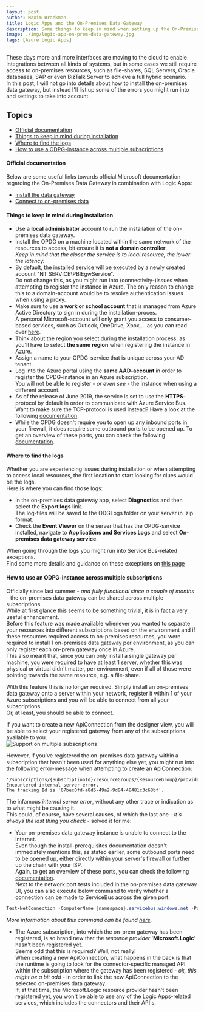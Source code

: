```yaml
---
layout: post
author: Maxim Braekman
title: Logic Apps and the On-Premises Data Gateway
description: Some things to keep in mind when setting up the On-Premises Data Gateway.
image: ./img/logic-app-on-prem-data-gateway.jpg
tags: [Azure Logic Apps]
---
```


These days more and more interfaces are moving to the cloud to enable integrations between all kinds of systems, but in some cases we still require access to on-premises resources, such as file-shares, SQL Servers, Oracle databases, SAP or even BizTalk Server to achieve a full hybrid scenario.  
In this post, I will not go into details about how to install the on-premises data gateway, but instead I'll list up some of the errors you might run into and settings to take into account.   

## Topics
- [Official documentation](#official-documentation)
- [Things to keep in mind during installation](#things-to-keep-in-mind-during-installation)
- [Where to find the logs](#where-to-find-the-logs)
- [How to use a ODPG-instance across multiple subscriptions](#how-to-use-a-odpg-instance-across-multiple-subscriptions)

#### Official documentation
Below are some useful links towards official Microsoft documentation regarding the On-Premises Data Gateway in combination with Logic Apps:
- [Install the data gateway](https://docs.microsoft.com/en-us/azure/logic-apps/logic-apps-gateway-install)
- [Connect to on-premises data](https://docs.microsoft.com/en-us/azure/logic-apps/logic-apps-gateway-connection)

#### Things to keep in mind during installation

- Use a **local administrator** account to run the installation of the on-premises data gateway.  
- Install the OPDG on a machine located within the same network of the resources to access, bit ensure it is **not a domain controller**.  
*Keep in mind that the closer the service is to local resource, the lower the latency.*
- By default, the installed service will be executed by a newly created account "NT SERVICE\PBIEgwService".  
Do not change this, as you might run into (connectivity-)issues when attempting to register the instance in Azure. The only reason to change this to a domain-account would be to resolve authentication issues when using a proxy.  
- Make sure to use a **work or school account** that is managed from Azure Active Directory to sign in during the installation-proces.  
A personal Microsoft-account will only grant you access to consumer-based services, such as Outlook, OneDrive, Xbox,... as you can read over [here](https://docs.microsoft.com/en-us/azure/active-directory/fundamentals/sign-up-organization).
- Think about the region you select during the installation process, as you'll have to select **the same region** when registering the instance in Azure.  
- Assign a name to your OPDG-service that is unique across your AD tenant.
- Log into the Azure portal using the **same AAD-account** in order to register the OPDG-instance in an Azure subscription.  
You will not be able to register - *or even see* - the instance when using a different account.  
- As of the release of June 2019, the service is set to use the **HTTPS**-protocol by default in order to communicate with Azure Service Bus.  
Want to make sure the TCP-protocol is used instead? Have a look at the following [documentation](https://docs.microsoft.com/en-us/data-integration/gateway/service-gateway-communication#force-https-communication-with-azure-service-bus).
- While the OPDG doesn't require you to open up any inbound ports in your firewall, it does require some outbound ports to be opened up.
To get an overview of these ports, you can check the following [documentation](https://docs.microsoft.com/en-us/data-integration/gateway/service-gateway-communication#:~:text=Ports).


#### Where to find the logs

Whether you are experiencing issues during installation or when attempting to access local resources, the first location to start looking for clues would be the logs.  
Here is where you can find those logs:  
- In the on-premises data gateway app, select **Diagnostics** and then select the **Export logs** link.  
The log-files will be saved to the ODGLogs folder on your server in .zip format.  
- Check the **Event Viewer** on the server that has the OPDG-service installed, navigate to **Applications and Services Logs** and select **On-premises data gateway service**.  

When going through the logs you might run into Service Bus-related exceptions.  
Find some more details and guidance on these exceptions on [this page](https://docs.microsoft.com/en-us/azure/service-bus-messaging/service-bus-messaging-exceptions)


#### How to use an ODPG-instance across multiple subscriptions

Officially since last summer - *and fully functional since a couple of months* - the on-premises data gateway can be shared across multiple subscriptions.  
While at first glance this seems to be something trivial, it is in fact a very useful enhancement.  
Before this feature was made available whenever you wanted to separate your resources into different subscriptions based on the environment and if these resources required access to on-premises resources, you were required to install 1 on-premises data gateway per environment, as you can only register each on-prem gateway once in Azure.  
This also meant that, since you can only install a single gateway per machine, you were required to have at least 1 server, whether this was physical or virtual didn't matter, per environment, even if all of those were pointing towards the same resource, e.g. a file-share.  

With this feature this is no longer required. Simply install an on-premises data gateway onto a server within your network, register it within 1 of your Azure subscriptions and you will be able to connect from all your subscriptions.  
Or, at least, you should be able to connect.  

If you want to create a new ApiConnection from the designer view, you will be able to select your registered gateway from any of the subscriptions available to you.  
![Support on multiple subscriptions](../../../../img/posts/azure-logic-app-on-premises-data-gateway/new-api-connection-multiple-subscriptions.png)  

However, if you've registered the on-premises data gateway within a subscription that hasn't been used for anything else yet, you might run into the following error-message when attempting to create an ApiConnection:
```error
'/subscriptions/{SubscriptionId}/resourceGroups/{ResourceGroup}/providers/Microsoft.Web/connections/filesystem'.   
Encountered internal server error.   
The tracking Id is '67bec0fd-a8d5-49a2-9d84-48481c3c68bf'.
```

The infamous *internal server error*, without any other trace or indication as to what might be causing it.  
This could, of course, have several causes, of which the last one - *it's always the last thing you check* - solved it for me:
- Your on-premises data gateway instance is unable to connect to the internet.  
Even though the install-prerequisites documentation doesn't immediately mentions this, as stated earlier, some outbound ports need to be opened up, either directly within your server's firewall or further up the chain with your ISP.  
Again, to get an overview of these ports, you can check the following [documentation](https://docs.microsoft.com/en-us/data-integration/gateway/service-gateway-communication#:~:text=Ports).  
Next to the network port tests included in the on-premises data gateway UI, you can also execute below command to verify whether a connection can be made to ServiceBus across the given port:
```powershell
Test-NetConnection -ComputerName {namespace}.servicebus.windows.net -Port 9350
```
*More information about this command can be found [here](https://docs.microsoft.com/en-us/powershell/module/nettcpip/test-netconnection?view=win10-ps).*

- The Azure subscription, into which the on-prem gateway has been registered, is so brand new that the *resource provider* '**Microsoft.Logic**' hasn't been registered yet.  
Seems odd that this is required? Well, not really!  
When creating a new ApiConnection, what happens in the back is that the runtime is going to look for the connector-specific managed API within the subscription where the gateway has been registered - *ok, this might be a bit odd* - in order to link the new ApiConnection to the selected on-premises data gateway.  
If, at that time, the Microsoft.Logic resource provider hasn't been registered yet, you won't be able to use any of the Logic Apps-related services, which includes the connectors and their API's.


